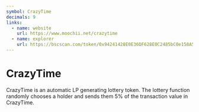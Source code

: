 ```yaml
---
symbol: CrazyTime
decimals: 9
links:
  - name: website
    url: https://www.moochii.net/crazytime
  - name: explorer
    url: https://bscscan.com/token/0x94241428E0E36DF628E0C2485bC0e158A5dA3362
---
```


# CrazyTime

CrazyTime is an automatic LP generating lottery token. The lottery function randomly chooses a holder and sends them 5% of the transaction value in CrazyTime.
